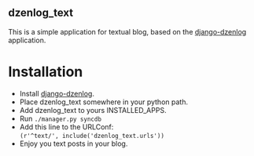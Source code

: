 dzenlog_text
------------

This is a simple application for textual blog, based on the
[django-dzenlog][] application.

Installation
============

* Install [django-dzenlog][].
* Place dzenlog_text somewhere in your python path.
* Add dzenlog_text to yours INSTALLED_APPS.
* Run `./manager.py syncdb`
* Add this line to the URLConf:  
  `(r'^text/', include('dzenlog_text.urls'))`
* Enjoy you text posts in your blog.

[django-dzenlog]: http://github.com/svetlyak40wt/django-dzenlog
